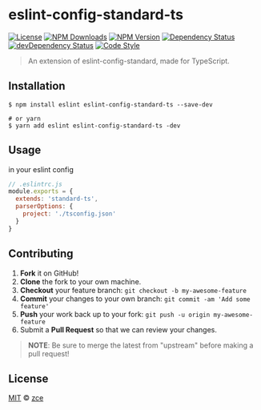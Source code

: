 # eslint-config-standard-ts

[![License][license-img]][license-url]
[![NPM Downloads][downloads-img]][downloads-url]
[![NPM Version][version-img]][version-url]
[![Dependency Status][dependency-img]][dependency-url]
[![devDependency Status][devdependency-img]][devdependency-url]
[![Code Style][style-img]][style-url]

> An extension of eslint-config-standard, made for TypeScript.

## Installation

```shell
$ npm install eslint eslint-config-standard-ts --save-dev

# or yarn
$ yarn add eslint eslint-config-standard-ts -dev
```

## Usage

in your eslint config

```javascript
// .eslintrc.js
module.exports = {
  extends: 'standard-ts',
  parserOptions: {
    project: './tsconfig.json'
  }
}
```

## Contributing

1. **Fork** it on GitHub!
2. **Clone** the fork to your own machine.
3. **Checkout** your feature branch: `git checkout -b my-awesome-feature`
4. **Commit** your changes to your own branch: `git commit -am 'Add some feature'`
5. **Push** your work back up to your fork: `git push -u origin my-awesome-feature`
6. Submit a **Pull Request** so that we can review your changes.

> **NOTE**: Be sure to merge the latest from "upstream" before making a pull request!

## License

[MIT](LICENSE) &copy; [zce](https://zce.me)



[license-img]: https://img.shields.io/github/license/zce/eslint-config-standard-ts
[license-url]: https://github.com/zce/eslint-config-standard-ts/blob/master/LICENSE
[downloads-img]: https://img.shields.io/npm/dm/eslint-config-standard-ts
[downloads-url]: https://npmjs.org/package/eslint-config-standard-ts
[version-img]: https://img.shields.io/npm/v/eslint-config-standard-ts
[version-url]: https://npmjs.org/package/eslint-config-standard-ts
[dependency-img]: https://img.shields.io/david/zce/eslint-config-standard-ts
[dependency-url]: https://david-dm.org/zce/eslint-config-standard-ts
[devdependency-img]: https://img.shields.io/david/dev/zce/eslint-config-standard-ts
[devdependency-url]: https://david-dm.org/zce/eslint-config-standard-ts?type=dev
[style-img]: https://img.shields.io/badge/code_style-standard-brightgreen
[style-url]: https://standardjs.com
